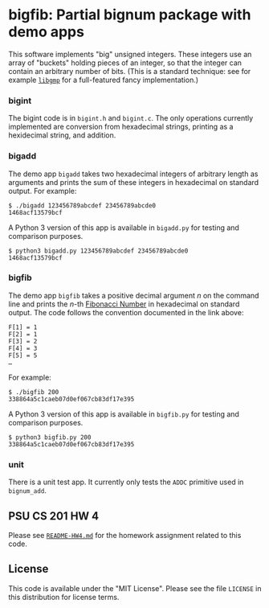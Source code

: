 # bigfib: Partial bignum package with demo apps

This software implements "big" unsigned integers. These
integers use an array of "buckets" holding pieces of an
integer, so that the integer can contain an arbitrary number
of bits. (This is a standard technique: see for example
[`libgmp`](https://gmplib.org/) for a full-featured fancy
implementation.)

### bigint

The bigint code is in `bigint.h` and `bigint.c`. The only
operations currently implemented are conversion from
hexadecimal strings, printing as a hexidecimal string, and
addition.

### bigadd 

The demo app `bigadd` takes two hexadecimal integers of
arbitrary length as arguments and prints the sum of these
integers in hexadecimal on standard output. For example:

    $ ./bigadd 123456789abcdef 23456789abcde0
    1468acf13579bcf

A Python 3 version of this app is available in `bigadd.py`
for testing and comparison purposes.

    $ python3 bigadd.py 123456789abcdef 23456789abcde0
    1468acf13579bcf

### bigfib

The demo app `bigfib` takes a positive decimal argument *n*
on the command line and prints the *n*-th
[Fibonacci Number](https://en.wikipedia.org/wiki/Fibonacci_number)
in hexadecimal on standard output. The code follows the
convention documented in the link above:

    F[1] = 1
    F[2] = 1
    F[3] = 2
    F[4] = 3
    F[5] = 5
    …

For example:

    $ ./bigfib 200
    338864a5c1caeb07d0ef067cb83df17e395

A Python 3 version of this app is available in `bigfib.py`
for testing and comparison purposes.

    $ python3 bigfib.py 200
    338864a5c1caeb07d0ef067cb83df17e395

### unit

There is a unit test app. It currently only tests the `ADDC`
primitive used in `bignum_add`.

## PSU CS 201 HW 4

Please see
[`README-HW4.md`](README-HW4.md) for
the homework assignment related to this code.

## License

This code is available under the "MIT License". Please see
the file `LICENSE` in this distribution for license terms.

